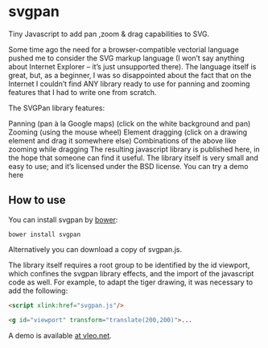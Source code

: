 # svgpan
Tiny Javascript to add pan ,zoom &amp; drag capabilities to SVG.

Some time ago the need for a browser-compatible vectorial language pushed me to consider the SVG markup language (I won’t say anything about Internet Explorer – it’s just unsupported there). The language itself is great, but, as a beginner, I was so disappointed about the fact that on the Internet I couldn’t find ANY library ready to use for panning and zooming features that I had to write one from scratch.

The SVGPan library features:

Panning (pan à la Google maps) (click on the white background and pan)
Zooming (using the mouse wheel)
Element dragging (click on a drawing element and drag it somewhere else)
Combinations of the above like zooming while dragging
The resulting javascript library is published here, in the hope that someone can find it useful. The library itself is very small and easy to use; and it’s licensed under the BSD license. You can try a demo here

## How to use

You can install svgpan by [bower](http://bower.io):

```
bower install svgpan
```

Alternatively you can download a copy of svgpan.js.

The library itself requires a root group to be identified by the id viewport, which confines the svgpan library effects, and the import of the javascript code as well. For example, to adapt the tiger drawing, it was necessary to add the following:

```html
<script xlink:href="svgpan.js"/>

<g id="viewport" transform="translate(200,200)">...
```

A demo is available [at vleo.net](http://www.vleo.net/docs/projects/SVGPan/tiger.svg).
